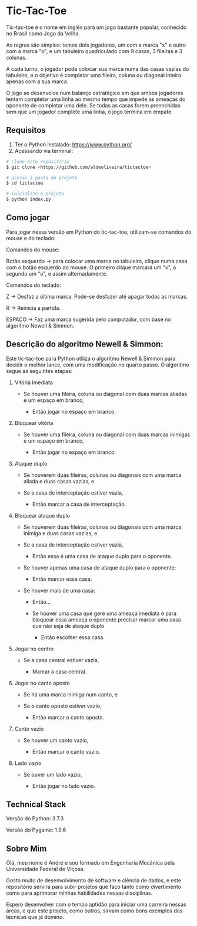 # Tic-Tac-Toe

Tic-tac-toe é o nome em inglês para um jogo bastante popular, conhecido no Brasil como Jogo da Velha.

As regras são simples: temos dois jogadores, um com a marca "x" e outro com a marca "o", e um tabuleiro quadriculado com 9 casas, 3 fileiras e 3 colunas.

A cada turno, o jogador pode colocar sua marca numa das casas vazias do tabuleiro, e o objetivo é completar uma fileira, coluna ou diagonal inteira apenas com a sua marca.

O jogo se desenvolve num balanço estratégico em que ambos jogadores tentam completar uma linha ao mesmo tempo que impede as ameaças do oponente de completar uma dele. Se todas as casas forem preenchidas sem que um jogador complete uma linha, o jogo termina em empate.


## Requisitos

1) Ter o Python instalado: https://www.python.org/
2) Acessando via terminal:

```bash
# clone este repositório
$ git clone <https://github.com/aldeoliveira/tictactoe>

# acesse a pasta do projeto
$ cd tictactoe

# inicialize o projeto
$ python index.py
```


## Como jogar

Para jogar nessa versão em Python do tic-tac-toe, utilizam-se comandos do mouse e do teclado:

Comandos do mouse:

Botão esquerdo -> para colocar uma marca no tabuleiro, clique numa casa com o botão esquerdo do mouse. O primeiro clique marcará um "x", o segundo um "o", e assim alternadamente.

Comandos do teclado:

Z -> Desfaz a última marca. Pode-se desfazer até apagar todas as marcas.

R -> Reinicia a partida.

ESPAÇO -> Faz uma marca sugerida pelo computador, com base no algoritmo Newell & Simmon.



## Descrição do algoritmo Newell & Simmon:

Este tic-tac-toe para Python utiliza o algoritmo Newell & Simmon para decidir o melhor lance, com uma modificação no quarto passo. O algoritmo segue as seguintes etapas:

1. Vitória Imediata

	- Se houver uma fileira, coluna ou diagonal com duas marcas aliadas e um espaço em branco,
	
	    - Então jogar no espaço em branco.
 
2. Bloquear vitória

	- Se houver uma fileira, coluna ou diagonal com duas marcas inimigas e um espaço em branco, 
	
	    - Então jogar no espaço em branco.

3. Ataque duplo

	- Se houverem duas fileiras, colunas ou diagonais com uma marca aliada e duas casas vazias, e
	
	- Se a casa de interceptação estiver vazia,
	
	    - Então marcar a casa de interceptação.

4. Bloquear ataque duplo

    - Se houverem duas fileiras, colunas ou diagonais com uma marca inimiga e duas casas vazias, e
	
    - Se a casa de interceptação estiver vazia,
	
        - Então essa é uma casa de ataque duplo para o oponente.
	
	- Se houver apenas uma casa de ataque duplo para o oponente:
	
	    - Então marcar essa casa.
	
	- Se houver mais de uma casa:
	
	    - Então...
	
	    - Se houver uma casa que gere uma ameaça imediata e para bloquear essa ameaça o oponente precisar marcar uma casa que não seja de ataque duplo
	
	        - Então escolher essa casa.

5. Jogar no centro

	- Se a casa central estiver vazia,
	
	    - Marcar a casa central.

6. Jogar no canto oposto

	- Se há uma marca inimiga num canto, e
	
	- Se o canto oposto estiver vazio,
	
	    - Então marcar o canto oposto.

7. Canto vazio

	- Se houver um canto vazio,
	
	    - Então marcar o canto vazio.

8. Lado vazio

	- Se ouver um lado vazio,
	
	    - Então jogar no lado vazio.

## Technical Stack

Versão do Python: 3.7.3

Versão do Pygame: 1.9.6

## Sobre Mim

Olá, meu nome é André e sou formado em Engenharia Mecânica pela Universidade Federal de Viçosa.

Gosto muito de desenvolvimento de software e ciência de dados, e este repositório servirá para subir projetos que faço tanto como divertimento como para aprimorar minhas habilidades nessas disciplinas.

Espero desenvolver com o tempo aptidão para iniciar uma carreira nessas áreas, e que este projeto, como outros, sirvam como bons exemplos das técnicas que já domino.